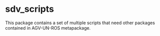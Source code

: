 # sdv_scripts
This package contains a set of multiple scripts that need other packages contained in AGV-UN-ROS metapackage.
